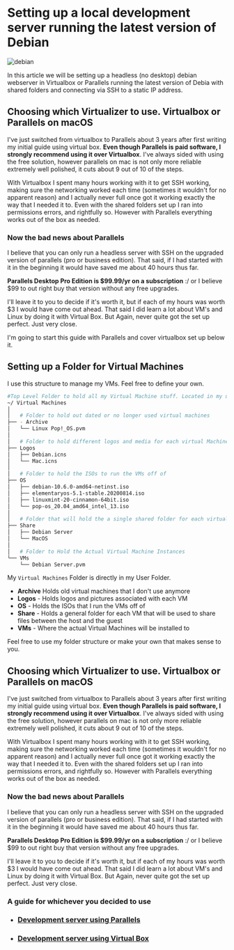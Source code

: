 # Setting up a local development server running the latest version of Debian

![debian](http://tinyimg.io/i/k9vc7m5.png)

In this article we will be setting up a headless (no desktop) debian webserver in Virtualbox or Parallels running the latest version of   Debia with shared folders and connecting via SSH to a static IP address.

## Choosing which Virtualizer to use. Virtualbox or Parallels on macOS

I've just switched from virtualbox to Parallels about 3 years after first writing my initial guide using virtual box. **Even though Parallels is paid software, I strongly recommend using it over Virtualbox**. I've always sided with using the free solution, however parallels on mac is not only more reliable extremely well polished, it cuts about 9 out of 10 of the steps.

With Virtualbox I spent many hours working with it to get SSH working, making sure the networking worked each time (sometimes it wouldn't for no apparent reason) and I actually never full once got it working exactly the way that I needed it to. Even with the shared folders set up I ran into permissions errors, and rightfully so. However with Parallels everything works out of the box as needed.

### Now the bad news about Parallels

I believe that you can only run a headless server with SSH on the upgraded version of parallels (pro or business edition). That said, if I had started with it in the beginning it would have saved me about 40 hours thus far.

**Parallels Desktop Pro Edition is $99.99/yr on a subscription** :/ or I believe $99 to out right buy that version without any free upgrades.

I'll leave it to you to decide if it's worth it, but if each of my hours was worth $3 I would have come out ahead. That said I did learn a lot about VM's and Linux by doing it with Virtual Box. But Again, never quite got the set up perfect. Just very close.

I'm going to start this guide with Parallels and cover virtualbox set up below it.

## Setting up a Folder for Virtual Machines

I use this structure to manage my VMs. Feel free to define your own.

```bash
#Top Level Folder to hold all my Virtual Machine stuff. Located in my user folder
~/ Virtual Machines
│
│   # Folder to hold out dated or no longer used virtual machines
├── - Archive
│   └── Linux Pop!_OS.pvm
│ 
│   # Folder to hold different logos and media for each virtual Machines
├── Logos
│   ├── Debian.icns
│   └── Mac.icns
│ 
│   # Folder to hold the ISOs to run the VMs off of
├── OS
│   ├── debian-10.6.0-amd64-netinst.iso
│   ├── elementaryos-5.1-stable.20200814.iso
│   ├── linuxmint-20-cinnamon-64bit.iso
│   └── pop-os_20.04_amd64_intel_13.iso
│ 
│   # Folder that will hold the a single shared folder for each virtual machine
├── Share
│   ├── Debian Server
│   └── MacOS
│
│   # Folder to Hold the Actual Virtual Machine Instances
└── VMs
    └── Debian Server.pvm
```

My `Virtual Machines` Folder is directly in my User Folder.

-   **Archive** Holds old virtual machines that I don't use anymore
-   **Logos** - Holds logos and pictures associated with each VM
-   **OS** - Holds the ISOs that I run the VMs off of
-   **Share** - Holds a general folder for each VM that will be used to share files between the host and the guest
-   **VMs** - Where the actual Virtual Machines will be installed to

Feel free to use my folder structure or make your own that makes sense to you.

## Choosing which Virtualizer to use. Virtualbox or Parallels on macOS

I've just switched from virtualbox to Parallels about 3 years after first writing my initial guide using virtual box. **Even though Parallels is paid software, I strongly recommend using it over Virtualbox**. I've always sided with using the free solution, however parallels on mac is not only more reliable extremely well polished, it cuts about 9 out of 10 of the steps.

With Virtualbox I spent many hours working with it to get SSH working, making sure the networking worked each time (sometimes it wouldn't for no apparent reason) and I actually never full once got it working exactly the way that I needed it to. Even with the shared folders set up I ran into permissions errors, and rightfully so. However with Parallels everything works out of the box as needed.

### Now the bad news about Parallels

I believe that you can only run a headless server with SSH on the upgraded version of parallels (pro or business edition). That said, if I had started with it in the beginning it would have saved me about 40 hours thus far.

**Parallels Desktop Pro Edition is $99.99/yr on a subscription** :/ or I believe $99 to out right buy that version without any free upgrades.

I'll leave it to you to decide if it's worth it, but if each of my hours was worth $3 I would have come out ahead. That said I did learn a lot about VM's and Linux by doing it with Virtual Box. But Again, never quite got the set up perfect. Just very close.

### A guide for whichever you decided to use

-   ### [Development server using Parallels](01.1a-local-development-server-with-parallels-on-mac.md)
-   ### [Development server using Virtual Box](01.1b-local-development-server-with-virtualbox.md)
